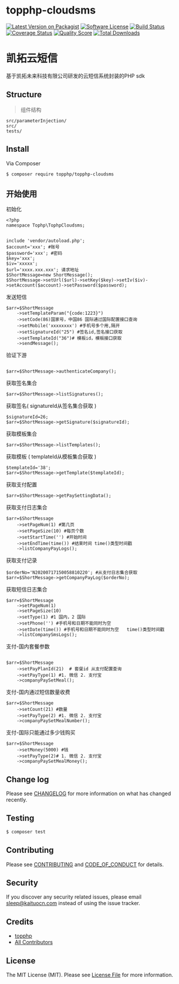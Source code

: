 # topphp-cloudsms

[![Latest Version on Packagist][ico-version]][link-packagist]
[![Software License][ico-license]](LICENSE.md)
[![Build Status][ico-travis]][link-travis]
[![Coverage Status][ico-scrutinizer]][link-scrutinizer]
[![Quality Score][ico-code-quality]][link-code-quality]
[![Total Downloads][ico-downloads]][link-downloads]

# 凯拓云短信
基于凯拓未来科技有限公司研发的云短信系统封装的PHP sdk


## Structure
> 组件结构

```
src/parameterInjection/
src/
tests/
```


## Install

Via Composer

``` bash
$ composer require topphp/topphp-cloudsms
```

## 开始使用
初始化
``` 
<?php
namespace Tophp\TophpCloudsms;


include 'vendor/autoload.php';
$account='xxx'; #账号
$password='xxx'; #密码
$key='xxx'; 
$iv='xxxxx';
$url='xxxx.xxx.xxx'; 请求地址
$ShortMessage=new ShortMessage();
$ShortMessage->setUrl($url)->setKey($key)->setIv($iv)->setAccount($account)->setPassword($password);

```
发送短信
``` 
$arr=$ShortMessage
    ->setTemplateParam("{code:1223}") 
    ->setCode(86)国家号，中国86 国际通过国际配置接口查询
    ->setMobile('xxxxxxxx') #手机号多个用,隔开
    ->setSignatureId("25") #签名id,签名接口获取
    ->setTemplateId("36")# 模板id，模板接口获取
    ->sendMessage();
``` 
验证下游
``` 

$arr=$ShortMessage->authenticateCompany();
``` 


获取签名集合
``` 
$arr=$ShortMessage->listSignatures();
``` 
获取签名( signatureId从签名集合获取 )
``` 
$signatureId=26;
$arr=$ShortMessage->getSignature($signatureId); 
``` 

获取模板集合
``` 
$arr=$ShortMessage->listTemplates();
``` 

获取模板 ( templateId从模板集合获取 )
``` 
$templateId='38';
$arr=$ShortMessage->getTemplate($templateId);
``` 
获取支付配置
``` 
$arr=$ShortMessage->getPaySettingData();
``` 
获取支付日志集合
``` 
$arr=$ShortMessage
    ->setPageNum(1) #第几页
    ->setPageSize(10) #每页个数
    ->setStartTime('') #开始时间
    ->setEndTime(time()) #结束时间 time()类型时间戳
    ->listCompanyPayLogs();
``` 
获取支付记录
``` 
$orderNo='N20200717150058810220'; #从支付日志集合获取
$arr=$ShortMessage->getCompanyPayLog($orderNo);
``` 

获取短信日志集合
``` 
$arr=$ShortMessage
    ->setPageNum(1)
    ->setPageSize(10)
    ->setType(1) #1 国内，2 国际
    ->setPhone('') #手机号和日期不能同时为空
    ->setDate(time()) #手机号和日期不能同时为空   time()类型时间戳
    ->listCompanySmsLogs();
``` 
支付-国内套餐参数
``` 

$arr=$ShortMessage
    ->setPayPlanId(21)  # 套餐id 从支付配置查询
    ->setPayType(1) #1. 微信 2. 支付宝
    ->companyPaySetMeal();
``` 

支付-国内通过短信数量收费
```
$arr=$ShortMessage
    ->setCount(21) #数量
    ->setPayType(2) #1. 微信 2. 支付宝
    ->companyPaySetMealNumber();
```

支付-国际只能通过多少钱购买
```
$arr=$ShortMessage
    ->setMoney(5000) #钱
    ->setPayType(2)# 1. 微信 2. 支付宝
    ->companyPaySetMealMoney();
```
## Change log

Please see [CHANGELOG](CHANGELOG.md) for more information on what has changed recently.

## Testing

``` bash
$ composer test
```

## Contributing

Please see [CONTRIBUTING](CONTRIBUTING.md) and [CODE_OF_CONDUCT](CODE_OF_CONDUCT.md) for details.

## Security

If you discover any security related issues, please email sleep@kaituocn.com instead of using the issue tracker.

## Credits

- [topphp][link-author]
- [All Contributors][link-contributors]

## License

The MIT License (MIT). Please see [License File](LICENSE.md) for more information.

[ico-version]: https://img.shields.io/packagist/v/topphp/topphp-generate.svg?style=flat-square
[ico-license]: https://img.shields.io/badge/license-MIT-brightgreen.svg?style=flat-square
[ico-travis]: https://img.shields.io/travis/topphp/topphp-generate/master.svg?style=flat-square
[ico-scrutinizer]: https://img.shields.io/scrutinizer/coverage/g/topphp/topphp-generate.svg?style=flat-square
[ico-code-quality]: https://img.shields.io/scrutinizer/g/topphp/topphp-generate.svg?style=flat-square
[ico-downloads]: https://img.shields.io/packagist/dt/topphp/topphp-generate.svg?style=flat-square

[link-packagist]: https://packagist.org/packages/topphp/topphp-generate
[link-travis]: https://travis-ci.org/topphp/topphp-generate
[link-scrutinizer]: https://scrutinizer-ci.com/g/topphp/topphp-generate/code-structure
[link-code-quality]: https://scrutinizer-ci.com/g/topphp/topphp-generate
[link-downloads]: https://packagist.org/packages/topphp/topphp-generate
[link-author]: https://github.com/topphp
[link-contributors]: ../../contributors
